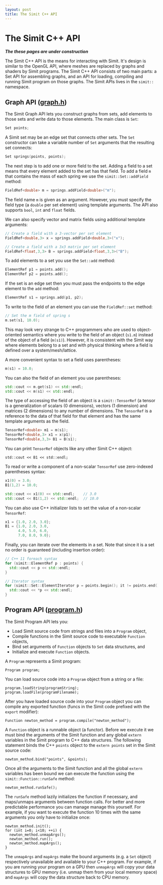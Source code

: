 ```yaml
---
layout: post
title: The Simit C++ API 
---
```

The Simit C++ API
=================
___The these pages are under construction___

The Simit C++ API is the means for interacting with Simit. It's design is
similar to the OpenGL API, where meshes are replaced by graphs and shaders by
Simit programs. The Simit C++ API consists of two main parts: a Set API for
assembling graphs, and an API for loading, compiling and running Simit program
on those graphs. The Simit APIs lives in the `simit::` namespace.

## Graph API  ([graph.h](https://github.com/simit-lang/simit/blob/master/src/graph.h))
The Simit Graph API lets you construct graphs from sets, add elements to those
sets and write data to those elements. The main class is `Set`:

``` c++
Set points;
```

A Simit set may be an edge set that connects other sets. The `Set` constructor
can take a variable number of `Set` arguments that the resulting set connects:

``` c++
Set springs(points, points);
```

The next step is to add one or more field to the set. Adding a field to a set
means that every element added to the set has that field. To add a field `m`
that contains the mass of each spring we use the `simit::Set::addField` method:

``` c++
FieldRef<double> m = springs.addField<double>("m");
```

The field name `m` is given as an argument. However, you must specify the field
type (a `double` per set element) using template arguments. The API also
supports `bool`, `int` and `float` fields.

We can also specify vector and matrix fields using additional template
arguments:

``` c++
// Create a field with a 3-vector per set element
FieldRef<double,3> x = springs.addField<double,3>("x");

// Create a field with a 3x3 matrix per set element
FieldRef<float,3,3> B = springs.addField<float,3,3>("B");
```

To add elements to a set you use the `Set::add` method:

``` c++
ElementRef p1 = points.add();
ElementRef p2 = points.add();
```

If the set is an edge set then you must pass the endpoints to the edge element
to the `add` method:

``` c++
ElementRef s1 = springs.add(p1, p2);
```

To write to the field of an element you can use the `FieldRef::set` method:

``` c++
// Set the m field of spring s
m.set(s1, 10.0);
```

This may look very strange to C++ programmers who are used to object-oriented
semantics where you write to the field of an object (`s1.m`) instead of the
object of a field (`m(s1)`).  However, it is consistent with the Simit way
where elements belong to a set and with physical thinking where a field is
defined over a system/mesh/lattice.

A more convenient syntax to set a field uses parentheses:

``` c++
m(s1) = 10.0;
```

You can also the field of an element you use parentheses:

``` c++
std::cout << m.get(s1) << std::endl;
std::cout << m(s1) << std::endl;
```

The type of accessing the field of an object is a `simit::TensorRef` (a tensor
is a generalization of scalars (0 dimensions), vectors (1 dimension) and
matrices (2 dimensions) to any number of dimensions. The `TensorRef` is a
reference to the data of that field for that element and has the same template
arguments as the field.

``` c++
TensorRef<double> m1 = m(s1);
TensorRef<double,3> x1 = x(p1);
TensorRef<double,3,3> B1 = B(s1);
```

You can print `TensorRef` objects like any other Simit C++ object:

```
std::cout << B1 << std::endl;
```

To read or write a component of a non-scalar `TensorRef` use zero-indexed
parentheses syntax:

``` c++
x1(0) = 3.0;
B1(1,2) = 10.0;

std::cout << x1(0) << std::endl;    // 3.0
std::cout << B1(1,2) << std::endl;  // 10.0
```

You can also use C++ initializer lists to set the value of a non-scalar
`TensorRef`:

``` c++
x1 = {1.0, 2.0, 3.0};
B1 = {1.0, 2.0, 3.0,
      4.0, 5.0, 6.0,
      7.0, 8.0, 9.0};
```

Finally, you can iterate over the elements in a set. Note that since it is a
set no order is guaranteed (including insertion order):

``` c++
// C++ 11 foreach syntax
for (simit::ElementRef p : points) {
  std::cout << p << std::endl;
}

// Iterator syntax
for (simit::Set::ElementIterator p = points.begin(); it != points.end(); ++p) {
  std::cout << *p << std::endl;
}
```

## Program API  ([program.h](https://github.com/simit-lang/simit/blob/master/src/program.h))

The Simit Program API lets you:

- Load Simit source code from strings and files into a `Program` object,
- Compile functions in the Simit source code to executable `Function` objects,
- Bind set arguments of `Function` objects to `Set` data structures, and
- Initialize and execute `Function` objects.

A `Program` represents a Simit program:

```
Program program;
```

You can load source code into a `Program` object from a string or a file:

```
program.loadString(programString);
program.loadFile(programFilename);
```

After you have loaded source code into your `Program` object you can compile
any exported function (funcs in the Simit code prefixed with the `export`
modifier):

```
Function newton_method = program.compile("newton_method");
```

A `Function` object is a runnable object (a functor). Before we execute it we
must bind the arguments of the Simit function and any global `extern` variables
in the Simit program to C++ data structures. The following statement binds the
C++ `points` object to the `extern points` set in the Simit source code: 

```
newton_method.bind("points", &points);
```

Once all the arguments to the Simit function and all the global `extern`
variables has been bound we can execute the function using the
`simit::Function::runSafe` method:

```
newton_method.runSafe();
```

The `runSafe` method lazily initializes the function if necessary, and
maps/unmaps arguments between function calls. For better and more predictable
performance you can manage manage this yourself. For example, if you want to
execute the function 10 times with the same arguments you only have to
initialize once:

```
newton_method.init();
for (int i=0; i<10; ++i) {
  newton_method.unmapArgs();
  newton_method.run();
  newton_method.mapArgs();
}
```

The `unmapArgs` and `mapArgs` make the bound arguments (e.g. a `Set` object)
respectively unavailable and available to your C++ program. For example, if you
are running your program on a GPU then `unmapArgs` will copy your data
structures to GPU memory (i.e. unmap them from your local memory space) and
`mapArgs` will copy the data structure back to CPU memory.
